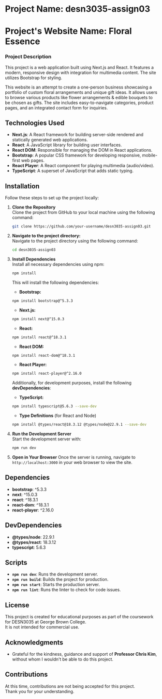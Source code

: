 # Project Name: desn3035-assign03
# Project's Website Name: Floral Essence

### Project Description
This project is a web application built using Next.js and React. It features a modern, responsive design with integration for multimedia content. The site utilizes Bootstrap for styling.

This website is an attempt to create a one-person business showcasing a portfolio of custom floral arrangements and unique gift ideas. It allows users to browse various products like flower arrangements & edible bouquets to be chosen as gifts. The site includes easy-to-navigate categories, product pages, and an integrated contact form for inquiries.

## Technologies Used
- **Next.js**: A React framework for building server-side rendered and statically generated web applications.
- **React**: A JavaScript library for building user interfaces.
- **React DOM**: Responsible for managing the DOM in React applications.
- **Bootstrap**: A popular CSS framework for developing responsive, mobile-first web pages.
- **React Player**: A React component for playing multimedia (audio/video).
- **TypeScript**: A superset of JavaScript that adds static typing.

## Installation
Follow these steps to set up the project locally:

1. **Clone the Repository**  
   Clone the project from GitHub to your local machine using the following command:

   ```bash
   git clone https://github.com/your-username/desn3035-assign03.git

2. **Navigate to the project directory:**  
   Navigate to the project directory using the following command:

   ```bash
   cd desn3035-assign03

3. **Install Dependencies**  
   Install all necessary dependencies using npm:

   ```bash
   npm install

   ```
   This will install the following dependencies:
   
   - **Bootstrap:**
    
   ```bash
   npm install bootstrap@^5.3.3
   ```
   - **Next.js:**
    
   ```bash
   npm install next@^15.0.3
   ```
   - **React:**
    
   ```bash
   npm install react@^18.3.1

   ```
    - **React DOM:**
    
   ```bash
   npm install react-dom@^18.3.1
   ```
    - **React Player:**
    
   ```bash
   npm install react-player@^2.16.0
   ```
 
   Additionally, for development purposes, install the following **devDependencies**:
   
    - **TypeScript:**
    
   ```bash
   npm install typescript@5.6.3 --save-dev
   ```
    - **Type Definitions** (for React and Node)
    
   ```bash
   npm install @types/react@18.3.12 @types/node@22.9.1 --save-dev
   ```

4. **Run the Development Server**  
   Start the development server with:

   ```bash
   npm run dev

5. **Open in Your Browser**
   Once the server is running, navigate to `http://localhost:3000` in your web browser to view the site.

## Dependencies

- **bootstrap**: ^5.3.3
- **next**: ^15.0.3
- **react**: ^18.3.1
- **react-dom**: ^18.3.1
- **react-player**: ^2.16.0

## DevDependencies

- **@types/node**: 22.9.1
- **@types/react**: 18.3.12
- **typescript**: 5.6.3

## Scripts

- **`npm run dev`**: Runs the development server.
- **`npm run build`**: Builds the project for production.
- **`npm run start`**: Starts the production server.
- **`npm run lint`**: Runs the linter to check for code issues.

## License

This project is created for educational purposes as part of the coursework for DESN3035 at George Brown College.  
It is not intended for commercial use.

## Acknowledgments  
- Grateful for the kindness, guidance and support of **Professor Chris Kim**, without whom I wouldn't be able to do this project.  

## Contributions  
At this time, contributions are not being accepted for this project.  
Thank you for your understanding.






